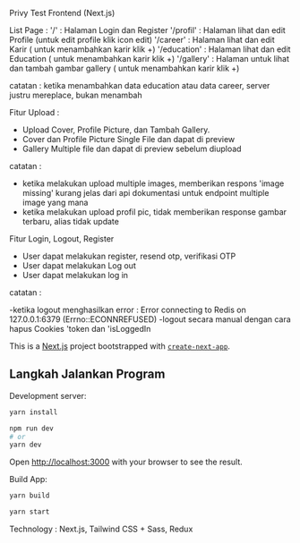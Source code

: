 Privy Test Frontend (Next.js)

List Page :
'/' : Halaman Login dan Register
'/profil' : Halaman lihat dan edit Profile (untuk edit profile klik icon edit)
'/career' : Halaman lihat dan edit Karir ( untuk menambahkan karir klik +)
'/education' : Halaman lihat dan edit Education ( untuk menambahkan karir klik +)
'/gallery' : Halaman untuk lihat dan tambah gambar gallery ( untuk menambahkan karir klik +)

catatan : ketika menambahkan data education atau data career, server justru mereplace, bukan menambah

Fitur Upload :

- Upload Cover, Profile Picture, dan Tambah Gallery.
- Cover dan Profile Picture Single File dan dapat di preview
- Gallery Multiple file dan dapat di preview sebelum diupload

catatan :

- ketika melakukan upload multiple images, memberikan respons 'image missing' kurang jelas dari api dokumentasi untuk endpoint multiple image yang mana
- ketika melakukan upload profil pic, tidak memberikan response gambar terbaru, alias tidak update

Fitur Login, Logout, Register

- User dapat melakukan register, resend otp, verifikasi OTP
- User dapat melakukan Log out
- User dapat melakukan log in

catatan :

-ketika logout menghasilkan error : Error connecting to Redis on 127.0.0.1:6379 (Errno::ECONNREFUSED)
-logout secara manual dengan cara hapus Cookies 'token dan 'isLoggedIn

This is a [Next.js](https://nextjs.org/) project bootstrapped with [`create-next-app`](https://github.com/vercel/next.js/tree/canary/packages/create-next-app).

## Langkah Jalankan Program

Development server:

```bash
yarn install
```

```bash
npm run dev
# or
yarn dev
```

Open [http://localhost:3000](http://localhost:3000) with your browser to see the result.

Build App:

```bash
yarn build
```

```bash
yarn start
```

Technology : Next.js, Tailwind CSS + Sass, Redux
